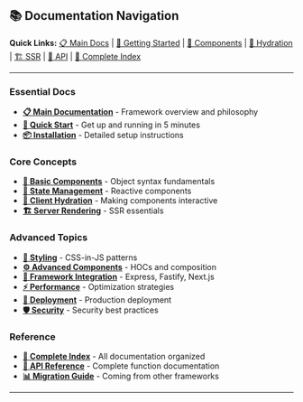 ## 📚 Documentation Navigation

**Quick Links:**
[📋 Main Docs](README.md) | [🚀 Getting Started](getting-started.md) | [🧩 Components](components/basic-components.md) | [🌊 Hydration](client-side-hydration-guide.md) | [🏗️ SSR](server-side/ssr-guide.md) | [🔧 API](api-reference.md) | [📖 Complete Index](DOCS_INDEX.md)

---

### Essential Docs
- **[📋 Main Documentation](README.md)** - Framework overview and philosophy
- **[🚀 Quick Start](getting-started.md)** - Get up and running in 5 minutes
- **[📦 Installation](getting-started/installation.md)** - Detailed setup instructions

### Core Concepts
- **[🧩 Basic Components](components/basic-components.md)** - Object syntax fundamentals
- **[🔄 State Management](components/state-management.md)** - Reactive components
- **[🌊 Client Hydration](client-side-hydration-guide.md)** - Making components interactive
- **[🏗️ Server Rendering](server-side/ssr-guide.md)** - SSR essentials

### Advanced Topics  
- **[🎨 Styling](components/styling-components.md)** - CSS-in-JS patterns
- **[⚙️ Advanced Components](components/advanced-components.md)** - HOCs and composition
- **[🔗 Framework Integration](framework-integrations.md)** - Express, Fastify, Next.js
- **[⚡ Performance](performance-optimizations.md)** - Optimization strategies
- **[🚀 Deployment](deployment-guide.md)** - Production deployment
- **[🛡️ Security](security-guide.md)** - Security best practices

### Reference
- **[📖 Complete Index](DOCS_INDEX.md)** - All documentation organized
- **[🔧 API Reference](api-reference.md)** - Complete function documentation
- **[📊 Migration Guide](migration-guide.md)** - Coming from other frameworks

---